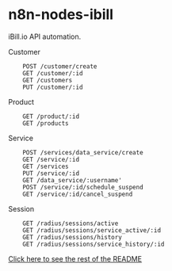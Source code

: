 # n8n-nodes-ibill

iBill.io API automation.

Customer

		POST /customer/create
		GET /customer/:id
		GET /customers
		PUT /customer/:id

Product

		GET /product/:id
		GET /products

Service

		POST /services/data_service/create
		GET /service/:id
		GET /services
		PUT /service/:id
		GET /data_service/:username'
		POST /service/:id/schedule_suspend
		GET /service/:id/cancel_suspend

Session

		GET /radius/sessions/active
		GET /radius/sessions/service_active/:id
		GET /radius/sessions/history
		GET /radius/sessions/service_history/:id


[Click here to see the rest of the README](https://digital-boss.de/n8n/?packageName=n8n-nodes-ibill)
